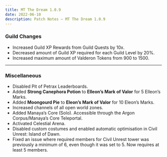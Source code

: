 ```yaml
---
title: MT The Dream 1.0.9
date: 2022-06-10  
description: Patch Notes – MT The Dream 1.0.9
---
```


### Guild Changes
- Increased Guild XP Rewards from Guild Quests by 10x.
- Decreased amount of Guild XP required for each Guild Level by 20%.
- Increased maximum amount of Valderon Tokens from 900 to 1500.

<hr/>

### Miscellaneous
- Disabled Pit of Petrax Leaderboards. 
- Added **Strong Canephora Potion** to **Elleon’s Mark of Valor** for 5 Elleon’s Marks.
- Added **Moongourd Pie** to **Eleon’s Mark of Valor** for 10 Eleon’s Marks.
- Increased channels of all open world zones.
- Added Manaya’s Core (Solo). Accessible through the Argon Corpus/Manaya’s Core Teleportal.
- Activated Celestial Arena.
- Disabled custom costumes and enabled automatic optimisation in Civil Unrest: Island of Dawn.
- Fixed an issue where required members for Civil Unrest tower was previously a minimum of 6, even though it was set to 5. Now requires at least 5 members.